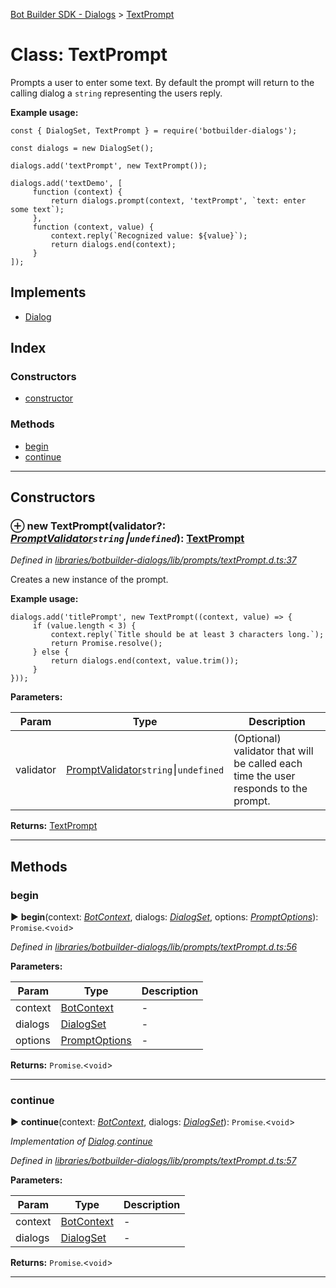 [Bot Builder SDK - Dialogs](../README.md) > [TextPrompt](../classes/botbuilder_dialogs.textprompt.md)



# Class: TextPrompt


Prompts a user to enter some text. By default the prompt will return to the calling dialog a `string` representing the users reply.

**Example usage:**

    const { DialogSet, TextPrompt } = require('botbuilder-dialogs');

    const dialogs = new DialogSet();

    dialogs.add('textPrompt', new TextPrompt());

    dialogs.add('textDemo', [
         function (context) {
             return dialogs.prompt(context, 'textPrompt', `text: enter some text`);
         },
         function (context, value) {
             context.reply(`Recognized value: ${value}`);
             return dialogs.end(context);
         }
    ]);

## Implements

* [Dialog](../interfaces/botbuilder_dialogs.dialog.md)

## Index

### Constructors

* [constructor](botbuilder_dialogs.textprompt.md#constructor)


### Methods

* [begin](botbuilder_dialogs.textprompt.md#begin)
* [continue](botbuilder_dialogs.textprompt.md#continue)



---
## Constructors
<a id="constructor"></a>


### ⊕ **new TextPrompt**(validator?: *[PromptValidator](../#promptvalidator)`string`⎮`undefined`*): [TextPrompt](botbuilder_dialogs.textprompt.md)


*Defined in [libraries/botbuilder-dialogs/lib/prompts/textPrompt.d.ts:37](https://github.com/Microsoft/botbuilder-js/blob/09ad751/libraries/botbuilder-dialogs/lib/prompts/textPrompt.d.ts#L37)*



Creates a new instance of the prompt.

**Example usage:**

    dialogs.add('titlePrompt', new TextPrompt((context, value) => {
         if (value.length < 3) {
             context.reply(`Title should be at least 3 characters long.`);
             return Promise.resolve();
         } else {
             return dialogs.end(context, value.trim());
         }
    }));


**Parameters:**

| Param | Type | Description |
| ------ | ------ | ------ |
| validator | [PromptValidator](../#promptvalidator)`string`⎮`undefined`   |  (Optional) validator that will be called each time the user responds to the prompt. |





**Returns:** [TextPrompt](botbuilder_dialogs.textprompt.md)

---


## Methods
<a id="begin"></a>

###  begin

► **begin**(context: *[BotContext]()*, dialogs: *[DialogSet](botbuilder_dialogs.dialogset.md)*, options: *[PromptOptions](../interfaces/botbuilder_dialogs.promptoptions.md)*): `Promise`.<`void`>



*Defined in [libraries/botbuilder-dialogs/lib/prompts/textPrompt.d.ts:56](https://github.com/Microsoft/botbuilder-js/blob/09ad751/libraries/botbuilder-dialogs/lib/prompts/textPrompt.d.ts#L56)*



**Parameters:**

| Param | Type | Description |
| ------ | ------ | ------ |
| context | [BotContext]()   |  - |
| dialogs | [DialogSet](botbuilder_dialogs.dialogset.md)   |  - |
| options | [PromptOptions](../interfaces/botbuilder_dialogs.promptoptions.md)   |  - |





**Returns:** `Promise`.<`void`>





___

<a id="continue"></a>

###  continue

► **continue**(context: *[BotContext]()*, dialogs: *[DialogSet](botbuilder_dialogs.dialogset.md)*): `Promise`.<`void`>



*Implementation of [Dialog](../interfaces/botbuilder_dialogs.dialog.md).[continue](../interfaces/botbuilder_dialogs.dialog.md#continue)*

*Defined in [libraries/botbuilder-dialogs/lib/prompts/textPrompt.d.ts:57](https://github.com/Microsoft/botbuilder-js/blob/09ad751/libraries/botbuilder-dialogs/lib/prompts/textPrompt.d.ts#L57)*



**Parameters:**

| Param | Type | Description |
| ------ | ------ | ------ |
| context | [BotContext]()   |  - |
| dialogs | [DialogSet](botbuilder_dialogs.dialogset.md)   |  - |





**Returns:** `Promise`.<`void`>





___



